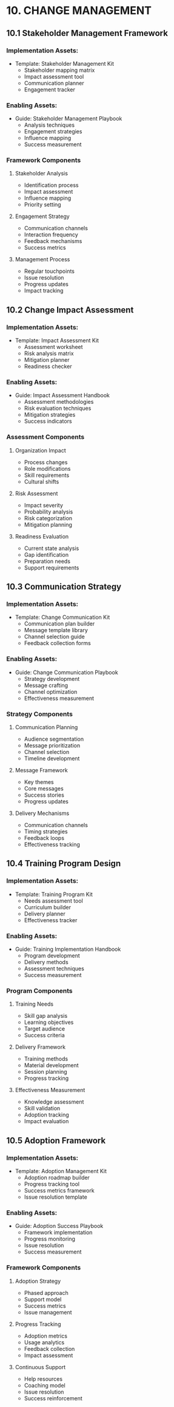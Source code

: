 # 10. CHANGE MANAGEMENT

## 10.1 Stakeholder Management Framework

### Implementation Assets:
* Template: Stakeholder Management Kit
  - Stakeholder mapping matrix
  - Impact assessment tool
  - Communication planner
  - Engagement tracker

### Enabling Assets:
* Guide: Stakeholder Management Playbook
  - Analysis techniques
  - Engagement strategies
  - Influence mapping
  - Success measurement

### Framework Components
1. Stakeholder Analysis
   - Identification process
   - Impact assessment
   - Influence mapping
   - Priority setting

2. Engagement Strategy
   - Communication channels
   - Interaction frequency
   - Feedback mechanisms
   - Success metrics

3. Management Process
   - Regular touchpoints
   - Issue resolution
   - Progress updates
   - Impact tracking

## 10.2 Change Impact Assessment

### Implementation Assets:
* Template: Impact Assessment Kit
  - Assessment worksheet
  - Risk analysis matrix
  - Mitigation planner
  - Readiness checker

### Enabling Assets:
* Guide: Impact Assessment Handbook
  - Assessment methodologies
  - Risk evaluation techniques
  - Mitigation strategies
  - Success indicators

### Assessment Components
1. Organization Impact
   - Process changes
   - Role modifications
   - Skill requirements
   - Cultural shifts

2. Risk Assessment
   - Impact severity
   - Probability analysis
   - Risk categorization
   - Mitigation planning

3. Readiness Evaluation
   - Current state analysis
   - Gap identification
   - Preparation needs
   - Support requirements

## 10.3 Communication Strategy

### Implementation Assets:
* Template: Change Communication Kit
  - Communication plan builder
  - Message template library
  - Channel selection guide
  - Feedback collection forms

### Enabling Assets:
* Guide: Change Communication Playbook
  - Strategy development
  - Message crafting
  - Channel optimization
  - Effectiveness measurement

### Strategy Components
1. Communication Planning
   - Audience segmentation
   - Message prioritization
   - Channel selection
   - Timeline development

2. Message Framework
   - Key themes
   - Core messages
   - Success stories
   - Progress updates

3. Delivery Mechanisms
   - Communication channels
   - Timing strategies
   - Feedback loops
   - Effectiveness tracking

## 10.4 Training Program Design

### Implementation Assets:
* Template: Training Program Kit
  - Needs assessment tool
   - Curriculum builder
   - Delivery planner
   - Effectiveness tracker

### Enabling Assets:
* Guide: Training Implementation Handbook
  - Program development
  - Delivery methods
  - Assessment techniques
  - Success measurement

### Program Components
1. Training Needs
   - Skill gap analysis
   - Learning objectives
   - Target audience
   - Success criteria

2. Delivery Framework
   - Training methods
   - Material development
   - Session planning
   - Progress tracking

3. Effectiveness Measurement
   - Knowledge assessment
   - Skill validation
   - Adoption tracking
   - Impact evaluation

## 10.5 Adoption Framework

### Implementation Assets:
* Template: Adoption Management Kit
  - Adoption roadmap builder
  - Progress tracking tool
  - Success metrics framework
  - Issue resolution template

### Enabling Assets:
* Guide: Adoption Success Playbook
  - Framework implementation
  - Progress monitoring
  - Issue resolution
  - Success measurement

### Framework Components
1. Adoption Strategy
   - Phased approach
   - Support model
   - Success metrics
   - Issue management

2. Progress Tracking
   - Adoption metrics
   - Usage analytics
   - Feedback collection
   - Impact assessment

3. Continuous Support
   - Help resources
   - Coaching model
   - Issue resolution
   - Success reinforcement